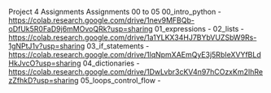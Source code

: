 Project 4 Assignments
Assignments 00 to 05
00_intro_python - https://colab.research.google.com/drive/1nev9MFBQb-oDfUk5R0FaD9j6mMOvoQRk?usp=sharing
01_expressions - 
02_lists - https://colab.research.google.com/drive/1a1YLKX34HJ7BYbVUZSbW9Rs-1gNPtJ1v?usp=sharing
03_if_statements - https://colab.research.google.com/drive/1lqNpmXAEmQyE3j5RbIeXVYfBLdHkJvcO?usp=sharing
04_dictionaries - https://colab.research.google.com/drive/1DwLvbr3cKV4n97hCOzxKm2IhRezZfhkD?usp=sharing
05_loops_control_flow -
